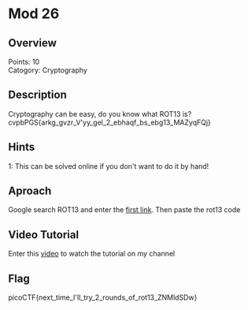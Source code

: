 # Mod 26


## Overview
Points: 10   
Catogory: Cryptography

## Description
Cryptography can be easy, do you know what ROT13 is? cvpbPGS{arkg_gvzr_V'yy_gel_2_ebhaqf_bs_ebg13_MAZyqFQj}

## Hints
1: This can be solved online if you don't want to do it by hand!

## Aproach
Google search ROT13 and enter the [first link](https://rot13.com/). Then paste the rot13 code

## Video Tutorial
Enter this [video](https://www.youtube.com/watch?v=nj1wK6s9Aeg) to watch the tutorial on my channel

## Flag
picoCTF{next_time_I'll_try_2_rounds_of_rot13_ZNMldSDw}
